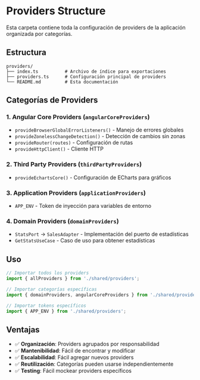 # Providers Structure

Esta carpeta contiene toda la configuración de providers de la aplicación organizada por categorías.

## Estructura

```
providers/
├── index.ts          # Archivo de índice para exportaciones
├── providers.ts      # Configuración principal de providers
└── README.md         # Esta documentación
```

## Categorías de Providers

### 1. Angular Core Providers (`angularCoreProviders`)
- `provideBrowserGlobalErrorListeners()` - Manejo de errores globales
- `provideZonelessChangeDetection()` - Detección de cambios sin zonas
- `provideRouter(routes)` - Configuración de rutas
- `provideHttpClient()` - Cliente HTTP

### 2. Third Party Providers (`thirdPartyProviders`)
- `provideEchartsCore()` - Configuración de ECharts para gráficos

### 3. Application Providers (`applicationProviders`)
- `APP_ENV` - Token de inyección para variables de entorno

### 4. Domain Providers (`domainProviders`)
- `StatsPort` → `SalesAdapter` - Implementación del puerto de estadísticas
- `GetStatsUseCase` - Caso de uso para obtener estadísticas

## Uso

```typescript
// Importar todos los providers
import { allProviders } from './shared/providers';

// Importar categorías específicas
import { domainProviders, angularCoreProviders } from './shared/providers';

// Importar tokens específicos
import { APP_ENV } from './shared/providers';
```

## Ventajas

- ✅ **Organización**: Providers agrupados por responsabilidad
- ✅ **Mantenibilidad**: Fácil de encontrar y modificar
- ✅ **Escalabilidad**: Fácil agregar nuevos providers
- ✅ **Reutilización**: Categorías pueden usarse independientemente
- ✅ **Testing**: Fácil mockear providers específicos
